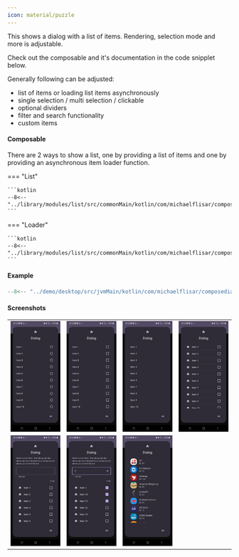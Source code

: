 ```yaml
---
icon: material/puzzle
---
```


This shows a dialog with a list of items. Rendering, selection mode and more is adjustable.

Check out the composable and it's documentation in the code snipplet below.

Generally following can be adjusted:

* list of items or loading list items asynchronously
* single selection / multi selection / clickable
* optional dividers
* filter and search functionality
* custom items

#### Composable

There are 2 ways to show a list, one by providing a list of items and one by providing an asynchronous item loader function.


=== "List"

    ```kotlin
    --8<-- "../library/modules/list/src/commonMain/kotlin/com/michaelflisar/composedialogs/dialogs/list/DialogList.kt:45:81"
    ```

=== "Loader"

    ```kotlin
    --8<-- "../library/modules/list/src/commonMain/kotlin/com/michaelflisar/composedialogs/dialogs/list/DialogList.kt:100:144"
    ```

#### Example

```kotlin
--8<-- "../demo/desktop/src/jvmMain/kotlin/com/michaelflisar/composedialogs/demo/Main.kt:325:347"
```

#### Screenshots

| | | | |
|-|-|-|-|
| ![Screenshot](../screenshots/demo_list1.jpg) | ![Screenshot](../screenshots/demo_list2.jpg) | ![Screenshot](../screenshots/demo_list3.jpg) | ![Screenshot](../screenshots/demo_list4.jpg) |
| ![Screenshot](../screenshots/demo_list5.jpg) | ![Screenshot](../screenshots/demo_list6.jpg) | ![Screenshot](../screenshots/demo_list7.jpg) | |